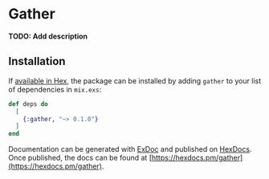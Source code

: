 # Gather

**TODO: Add description**

## Installation

If [available in Hex](https://hex.pm/docs/publish), the package can be installed
by adding `gather` to your list of dependencies in `mix.exs`:

```elixir
def deps do
  [
    {:gather, "~> 0.1.0"}
  ]
end
```

Documentation can be generated with [ExDoc](https://github.com/elixir-lang/ex_doc)
and published on [HexDocs](https://hexdocs.pm). Once published, the docs can
be found at [https://hexdocs.pm/gather](https://hexdocs.pm/gather).

